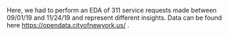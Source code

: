Here, we had to perform an EDA of 311 service requests made between 09/01/19 and 11/24/19 and represent different insights. Data can be found here https://opendata.cityofnewyork.us/ .
